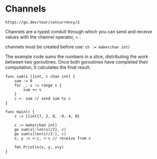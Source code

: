 # Channels
`https://go.dev/tour/concurrency/2`

Channels are a typed conduit through which you can send and receive values with the channel operator, `<-`.

channels must be created before use:
`ch := make(chan int)`

The example code sums the numbers in a slice, distributing the work between two goroutines. Once both goroutines have completed their computation, it calculates the final result.
```
func sum(s []int, c chan int) {
	sum := 0
	for _, v := range s {
		sum += v
	}
	c <- sum // send sum to c
}

func main() {
	s := []int{7, 2, 8, -9, 4, 0}

	c := make(chan int)
	go sum(s[:len(s)/2], c)
	go sum(s[len(s)/2:], c)
	x, y := <-c, <-c // receive from c

	fmt.Println(x, y, x+y)
}
```
